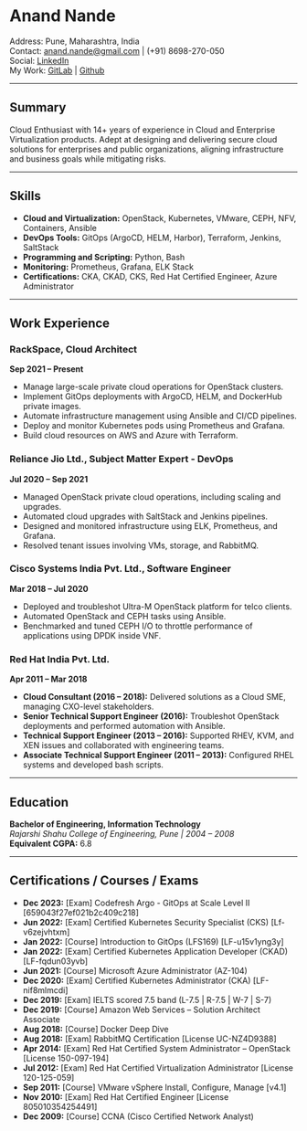 # Anand Nande  

Address: Pune, Maharashtra, India  
Contact: [anand.nande@gmail.com](mailto:anand.nande@gmail.com) | (+91) 8698-270-050  
Social: [LinkedIn](https://linkedin.com/in/anandnande)  
My Work: [GitLab](https://gitlab.com/anande1) | [Github](https://github.com/anande) 

---

## Summary  
Cloud Enthusiast with 14+ years of experience in Cloud and Enterprise Virtualization products. Adept at designing and delivering secure cloud solutions for enterprises and public organizations, aligning infrastructure and business goals while mitigating risks.  

---

## Skills  
- **Cloud and Virtualization:** OpenStack, Kubernetes, VMware, CEPH, NFV, Containers, Ansible  
- **DevOps Tools:** GitOps (ArgoCD, HELM, Harbor), Terraform, Jenkins, SaltStack  
- **Programming and Scripting:** Python, Bash  
- **Monitoring:** Prometheus, Grafana, ELK Stack  
- **Certifications:** CKA, CKAD, CKS, Red Hat Certified Engineer, Azure Administrator  

---

## Work Experience  

### RackSpace, Cloud Architect  
**Sep 2021 – Present**  
- Manage large-scale private cloud operations for OpenStack clusters.  
- Implement GitOps deployments with ArgoCD, HELM, and DockerHub private images.  
- Automate infrastructure management using Ansible and CI/CD pipelines.  
- Deploy and monitor Kubernetes pods using Prometheus and Grafana.  
- Build cloud resources on AWS and Azure with Terraform.  

### Reliance Jio Ltd., Subject Matter Expert - DevOps  
**Jul 2020 – Sep 2021**  
- Managed OpenStack private cloud operations, including scaling and upgrades.  
- Automated cloud upgrades with SaltStack and Jenkins pipelines.  
- Designed and monitored infrastructure using ELK, Prometheus, and Grafana.  
- Resolved tenant issues involving VMs, storage, and RabbitMQ.  

### Cisco Systems India Pvt. Ltd., Software Engineer  
**Mar 2018 – Jul 2020**  
- Deployed and troubleshot Ultra-M OpenStack platform for telco clients.  
- Automated OpenStack and CEPH tasks using Ansible.  
- Benchmarked and tuned CEPH I/O to throttle performance of applications using DPDK inside VNF.  

### Red Hat India Pvt. Ltd.  
**Apr 2011 – Mar 2018**  
- **Cloud Consultant (2016 – 2018):** Delivered solutions as a Cloud SME, managing CXO-level stakeholders.  
- **Senior Technical Support Engineer (2016):** Troubleshot OpenStack deployments and performed automation with Ansible.  
- **Technical Support Engineer (2013 – 2016):** Supported RHEV, KVM, and XEN issues and collaborated with engineering teams.  
- **Associate Technical Support Engineer (2011 – 2013):** Configured RHEL systems and developed bash scripts.  

---

## Education  
  **Bachelor of Engineering, Information Technology**  
  *Rajarshi Shahu College of Engineering, Pune | 2004 – 2008*  
  **Equivalent CGPA:** 6.8  

---

## Certifications / Courses / Exams  
- **Dec 2023:** [Exam] Codefresh Argo - GitOps at Scale Level II [659043f27ef021b2c409c218]  
- **Jun 2022:** [Exam] Certified Kubernetes Security Specialist (CKS) [Lf-v6zejvhtxm]  
- **Jan 2022:** [Course] Introduction to GitOps (LFS169) [LF-u15v1yng3y]  
- **Jan 2022:** [Exam] Certified Kubernetes Application Developer (CKAD) [LF-fqdun03yvb]  
- **Jun 2021:** [Course] Microsoft Azure Administrator (AZ-104)  
- **Dec 2020:** [Exam] Certified Kubernetes Administrator (CKA) [LF-nif8mlmcdi]  
- **Dec 2019:** [Exam] IELTS scored 7.5 band (L-7.5 | R-7.5 | W-7 | S-7)  
- **Dec 2019:** [Course] Amazon Web Services – Solution Architect Associate  
- **Aug 2018:** [Course] Docker Deep Dive  
- **Aug 2018:** [Exam] RabbitMQ Certification [License UC-NZ4D9388]  
- **Apr 2014:** [Exam] Red Hat Certified System Administrator – OpenStack [License 150-097-194]  
- **Jul 2012:** [Exam] Red Hat Certified Virtualization Administrator [License 120-125-059]  
- **Sep 2011:** [Course] VMware vSphere Install, Configure, Manage [v4.1]  
- **Nov 2010:** [Exam] Red Hat Certified Engineer [License 805010354254491]  
- **Dec 2009:** [Course] CCNA (Cisco Certified Network Analyst)  
